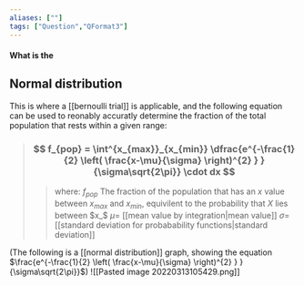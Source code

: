 ```yaml
---
aliases: [""]
tags: ["Question","QFormat3"]
---
```


#### What is the
## Normal distribution
This is where a [[bernoulli trial]] is applicable, and the following equation can be used to reonably accuratly determine the fraction of the total population that rests within a given range:

> ### $$ f_{pop} = \int^{x_{max}}_{x_{min}} \dfrac{e^{-\frac{1}{2} \left( \frac{x-\mu}{\sigma} \right)^{2} } }{\sigma\sqrt{2\pi}} \cdot dx $$ 
>> where:
>> $f_{pop}$ The fraction of the population that has an $x$ value between $x_{max}$ and $x_{min}$, equivilent to the probability that $X$ lies between $x_$
>> $\mu=$ [[mean value by integration|mean value]]
>> $\sigma=$ [[standard deviation for probabability functions|standard deviation]]


(The following is a [[normal distribution]] graph, showing the equation $\frac{e^{-\frac{1}{2} \left( \frac{x-\mu}{\sigma} \right)^{2} } }{\sigma\sqrt{2\pi}}$)
![[Pasted image 20220313105429.png]]